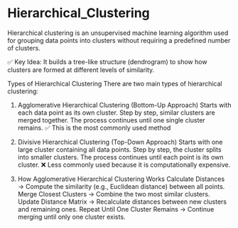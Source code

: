 # Hierarchical_Clustering

Hierarchical clustering is an unsupervised machine learning algorithm used for grouping data points into clusters without requiring a predefined number of clusters.

✅ Key Idea:
It builds a tree-like structure (dendrogram) to show how clusters are formed at different levels of similarity.


Types of Hierarchical Clustering
There are two main types of hierarchical clustering:

1. Agglomerative Hierarchical Clustering (Bottom-Up Approach)
Starts with each data point as its own cluster.
Step by step, similar clusters are merged together.
The process continues until one single cluster remains.
✅ This is the most commonly used method

2. Divisive Hierarchical Clustering (Top-Down Approach)
Starts with one large cluster containing all data points.
Step by step, the cluster splits into smaller clusters.
The process continues until each point is its own cluster.
❌ Less commonly used because it is computationally expensive.

3. How Agglomerative Hierarchical Clustering Works
Calculate Distances → Compute the similarity (e.g., Euclidean distance) between all points.
Merge Closest Clusters → Combine the two most similar clusters.
Update Distance Matrix → Recalculate distances between new clusters and remaining ones.
Repeat Until One Cluster Remains → Continue merging until only one cluster exists.

